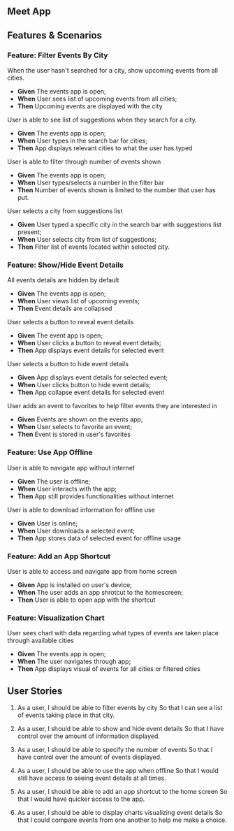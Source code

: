 ## **Meet App**

## Features & Scenarios
### Feature: Filter Events By City
When the user hasn't searched for a city, show upcoming events from all cities. 
 - **Given** The events app is open;
 - **When** User sees list of upcoming events from all cities; 
 - **Then** Upcoming events are displayed with the city

User is able to see list of suggestions when they search for a city.
 - **Given** The events app is open;
 - **When** User types in the search bar for cities;
 - **Then** App displays relevant cities to what the user has typed

User is able to filter through number of events shown
 - **Given** The events app is open;
 - **When** User types/selects a number in the filter bar
 - **Then** Number of events shown is limited to the number that user has put.

User selects a city from suggestions list
 - **Given** User typed a specific city in the search bar with suggestions list present;
 - **When** User selects city from list of suggestions;
 - **Then** Filter list of events located within selected city.

### Feature: Show/Hide Event Details
All events details are hidden by default
 - **Given** The events app is open;
 - **When** User views list of upcoming events;
 - **Then** Event details are collapsed

User selects a button to reveal event details
 - **Given** The event app is open;
 - **When** User clicks a button to reveal event details;
 - **Then** App displays event details for selected event

User selects a button to hide event details
 - **Given** App displays event details for selected event;
 - **When** User clicks button to hide event details;
 - **Then** App collapse event details for selected event

User adds an event to favorites to help filter events they are interested in 
 - **Given** Events are shown on the events app;
 - **When** User selects to favorite an event;
 - **Then** Event is stored in user's favorites

### Feature: Use App Offline
User is able to navigate app without internet
 - **Given** The user is offline;
 - **When** User interacts with the app;
 - **Then** App still provides functionalities without internet

User is able to download information for offline use
 - **Given** User is online;
 - **When** User downloads a selected event;
 - **Then** App stores data of selected event for offline usage


### Feature: Add an App Shortcut 
User is able to access and navigate app from home screen
 - **Given** App is installed on user's device;
 - **When** The user adds an app shrotcut to the homescreen;
 - **Then** User is able to open app with the shortcut

### Feature: Visualization Chart
User sees chart with data regarding what types of events are taken place through available cities
 - **Given** The events app is open;
 - **When** The user navigates through app;
 - **Then** App displays visual of events for all cities or filtered cities

## User Stories

 1. As a user, 
    I should be able to filter events by city
    So that I can see a list of events taking place in that city.

2. As a user,
   I should be able to show and hide event details
   So that I have control over the amount of information displayed.

3. As a user,
    I should be able to specify the number of events
    So that I have control over the amount of events displayed.

4. As a user,
    I should be able to use the app when offline
    So that I would still have access to seeing event details at all times.

5. As a user,
    I should be able to add an app shortcut to the home screen
    So that I would have quicker access to the app.

6. As a user,
    I should be able to display charts visualizing event details
    So that I could compare events from one another to help me make a choice.
